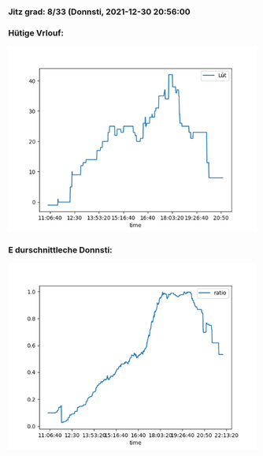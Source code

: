 ### Jitz grad: 8/33 (Donnsti, 2021-12-30 20:56:00

### Hütige Vrlouf:
![Graph](Today.png)

### E durschnittleche Donnsti:
![Graph](Donnsti.png)